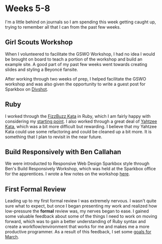 # Weeks 5-8
I'm a little behind on journals so I am spending this week getting caught up, trying to remember all that I can from the past few weeks.

## Girl Scouts Workshop
When I volunteered to facilitate the GSWO Workshop, I had no idea I would be brought on board to teach a portion of the workshop and build an example site. A good part of my past few weeks went towards creating slides and styling a Beyoncé fansite.

After working through two weeks of prep, I helped facilitate the GSWO workshop and was also given the opportunity to write a guest post for Sparkbox on [Divshot][].

## Ruby
I worked through the [FizzBuzz Kata][] in Ruby, which I am fairly happy with considering my [starting point][]. I also worked through a great deal of [Yahtzee Kata][], which was a bit more difficult but rewarding. I believe that my Yahtzee Kata could use some refactoring and could be cleaned up a bit more. It is something that I plan to revisit in the near future.

## Build Responsively with Ben Callahan
We were introducted to Responsive Web Design Sparkbox style through Ben's Build Responsively Workshop, which was held at the Sparkbox office for the apprentices. I wrote a few notes on the workshop [here][].

## First Formal Review
Leading up to my first formal review I was extremely nervous. I wasn't quite sure what to expect, but once I began presenting my work and realized how low-pressure the **formal** review was, my nerves began to ease. I gained some valuable feedback about some of the things I need to work on moving forward, which was to gain a better understanding of Ruby syntax and create a workflow/environment that works for me and makes me a more productive programmer. As a result of this feedback, I set some [goals for March][].

[Divshot]: https://divshot.com/blog/guest/girl-scouts-workshop/
[FizzBuzz Kata]: https://github.com/laurendorman/fizzbuzz
[starting point]: https://github.com/laurendorman/fizzbuzz/blob/master/original_code/fizzbuzz_first.rb
[Yahtzee Kata]: https://github.com/laurendorman/yahtzee-kata
[here]: https://github.com/laurendorman/sparkbox-apprenticeship-journal/blob/master/talk-notes/build-responsively-with-ben-callahan.md
[goals for March]: https://github.com/laurendorman/sparkbox-apprenticeship-journal/blob/master/goals/march-goals.md